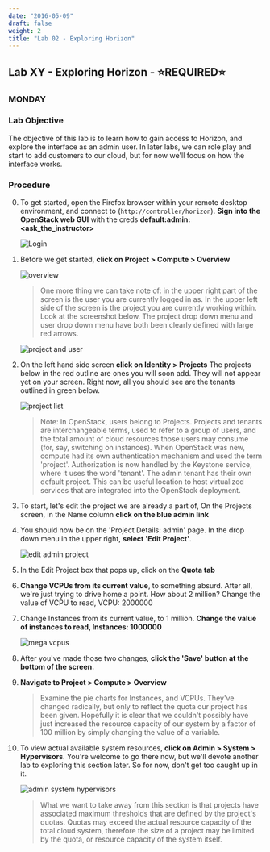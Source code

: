 ```yaml
---
date: "2016-05-09"
draft: false
weight: 2
title: "Lab 02 - Exploring Horizon"
---
```


## Lab XY - Exploring Horizon - &#x2B50;REQUIRED&#x2B50;

### MONDAY

### Lab Objective

The objective of this lab is to learn how to gain access to Horizon, and explore the interface as an admin user. In later labs, we can role play and start to add customers to our cloud, but for now we'll focus on how the interface works.

### Procedure

0. To get started, open the Firefox browser within your remote desktop environment, and connect to (`http://controller/horizon`). **Sign into the OpenStack web GUI** with the creds **default:admin:<ask_the_instructor>**

	![Login](https://alta3.com/labs/images/alta3_lab_02_a_horizon_signin.png)

0. Before we get started, **click on Project > Compute > Overview**

    ![overview](https://i.imgur.com/3u392KQ.png)
  
    > One more thing we can take note of: in the upper right part of the screen is the user you are currently logged in as. In the upper left side of the screen is the project you are currently working within. Look at the screenshot below. The project drop down menu and user drop down menu have both been clearly defined with large red arrows.

    ![project and user](https://i.imgur.com/Jw1H9qB.png)

0. On the left hand side screen **click on Identity > Projects** The projects below in the red outline are ones you will soon add. They will not appear yet on your screen. Right now, all you should see are the tenants outlined in green below. 

    ![project list](https://i.imgur.com/82qkWx2.png)

    >  Note: In OpenStack, users belong to Projects. Projects and tenants are interchangeable terms, used to refer to a group of users, and the total amount of cloud resources those users may consume (for, say, switching on instances). When OpenStack was new, compute had its own authentication mechanism and used the term 'project'. Authorization is now handled by the Keystone service, where it uses the word 'tenant'.
    > The admin tenant has their own default project.  This can be useful location to host virtualized services that are integrated into the OpenStack deployment.

0. To start, let's edit the project we are already a part of, On the Projects screen, in the Name column **click on the blue admin link**

0. You should now be on the 'Project Details: admin' page. In the drop down menu in the upper right, **select 'Edit Project'**.

    ![edit admin project](https://i.imgur.com/5s1XlY7.png)

0. In the Edit Project box that pops up, click on the **Quota tab**

0. **Change VCPUs from its current value**, to something absurd. After all, we're just trying to drive home a point. How about 2 million? Change the value of VCPU to read, VCPU: 2000000

0. Change Instances from its current value, to 1 million. **Change the value of instances to read, Instances: 1000000**

    ![mega vcpus](https://i.imgur.com/Dp4jTDh.png?1)

0. After you've made those two changes, **click the 'Save' button at the bottom of the screen.**

0. **Navigate to Project > Compute > Overview**

    > Examine the pie charts for Instances, and VCPUs. They've changed radically, but only to reflect the quota our project has been given. Hopefully it is clear that we couldn't possibly have just increased the resource capacity of our system by a factor of 100 million by simply changing the value of a variable.

0. To view actual available system resources, **click on Admin > System > Hypervisors**. You're welcome to go there now, but we'll devote another lab to exploring this section later. So for now, don't get too caught up in it.

    ![admin system hypervisors](https://i.imgur.com/HUY5KFC.png)

    > What we want to take away from this section is that projects have associated maximum thresholds that are defined by the project's quotas. Quotas may exceed the actual resource capacity of the total cloud system, therefore the size of a project may be limited by the quota, or resource capacity of the system itself.
